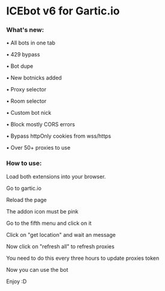 # ICEbot v6 for Gartic.io

### What's new:

• All bots in one tab

• 429 bypass

• Bot dupe

• New botnicks added

• Proxy selector

• Room selector

• Custom bot nick

• Block mostly CORS errors

• Bypass httpOnly cookies from wss/https

• Over 50+ proxies to use

### How to use:

Load both extensions into your browser. 

Go to gartic.io

Reload the page

The addon icon must be pink

Go to the fifth menu and click on it

Click on "get location" and wait an message

Now click on "refresh all" to refresh proxies

You need to do this every three hours to update proxies token

Now you can use the bot

Enjoy :D
